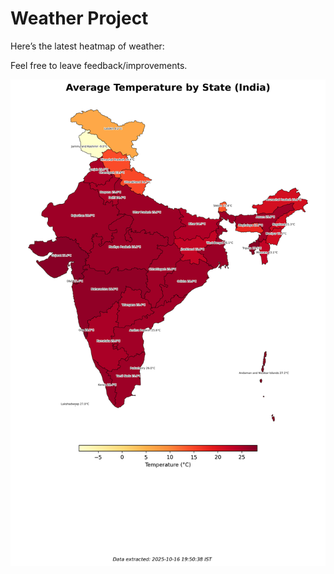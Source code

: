 # Weather Project

Here’s the latest heatmap of weather:

Feel free to leave feedback/improvements.

![India Heatmap](docs/assets/india_heatmap.png?v=F0FF39)
